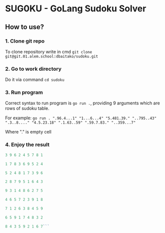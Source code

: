 # SUG0KU - GoLang Sudoku Solver
## How to use?
### 1. Clone git repo
To clone repository write in cmd `git clone git@git.01.alem.school:dbaitako/sudoku.git`
### 2. Go to work directory
Do it via command `cd sudoku`
### 3. Run program
Correct syntax to run program is `go run .`, providing 9 arguments which are rows of sudoku table.

For example: `go run . ".96.4...1" "1...6...4" "5.481.39." "..795..43" ".3..8...." "4.5.23.18" ".1.63..59" ".59.7.83." "..359...7"`

Where "." is empty cell
### 4. Enjoy the result
```go
3 9 6 2 4 5 7 8 1

1 7 8 3 6 9 5 2 4

5 2 4 8 1 7 3 9 6

2 8 7 9 5 1 6 4 3

9 3 1 4 8 6 2 7 5

4 6 5 7 2 3 9 1 8

7 1 2 6 3 8 4 5 9

6 5 9 1 7 4 8 3 2

8 4 3 5 9 2 1 6 7```
